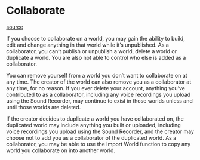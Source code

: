 # Collaborate

[source](https://developers.meta.com/horizon-worlds/learn/documentation/vr-creation/getting-started/collaborate-in-meta-horizon)

If you choose to collaborate on a world, you may gain the ability to build, edit and change anything in that world while it’s unpublished. As a collaborator, you can’t publish or unpublish a world, delete a world or duplicate a world. You are also not able to control who else is added as a collaborator.

You can remove yourself from a world you don’t want to collaborate on at any time. The creator of the world can also remove you as a collaborator at any time, for no reason. If you ever delete your account, anything you’ve contributed to as a collaborator, including any voice recordings you upload using the Sound Recorder, may continue to exist in those worlds unless and until those worlds are deleted.

If the creator decides to duplicate a world you have collaborated on, the duplicated world may include anything you built or uploaded, including voice recordings you upload using the Sound Recorder, and the creator may choose not to add you as a collaborator of the duplicated world. As a collaborator, you may be able to use the Import World function to copy any world you collaborate on into another world.

 

 

 

 

 

 

 

 

 

 

 

 

 

 

 

 

 

 

 

 

 

 

 

 

 

 

 

 

 

 

 

 

 

 

 

 

 

 

 

 

 

 

 

 

 